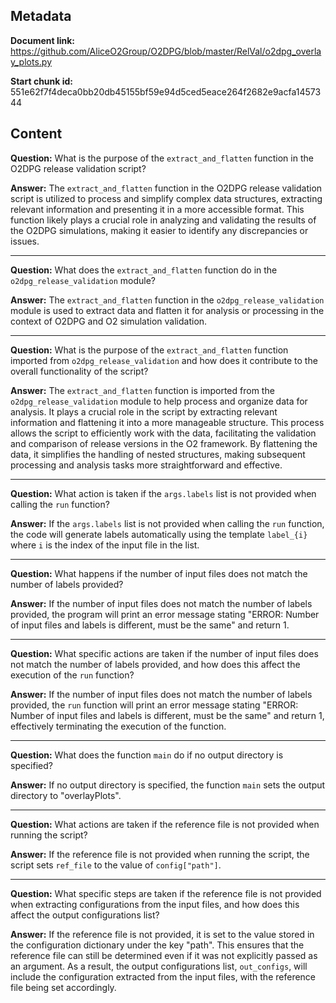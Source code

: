 ## Metadata

**Document link:** https://github.com/AliceO2Group/O2DPG/blob/master/RelVal/o2dpg_overlay_plots.py

**Start chunk id:** 551e62f7f4deca0bb20db45155bf59e94d5ced5eace264f2682e9acfa1457344

## Content

**Question:** What is the purpose of the `extract_and_flatten` function in the O2DPG release validation script?

**Answer:** The `extract_and_flatten` function in the O2DPG release validation script is utilized to process and simplify complex data structures, extracting relevant information and presenting it in a more accessible format. This function likely plays a crucial role in analyzing and validating the results of the O2DPG simulations, making it easier to identify any discrepancies or issues.

---

**Question:** What does the `extract_and_flatten` function do in the `o2dpg_release_validation` module?

**Answer:** The `extract_and_flatten` function in the `o2dpg_release_validation` module is used to extract data and flatten it for analysis or processing in the context of O2DPG and O2 simulation validation.

---

**Question:** What is the purpose of the `extract_and_flatten` function imported from `o2dpg_release_validation` and how does it contribute to the overall functionality of the script?

**Answer:** The `extract_and_flatten` function is imported from the `o2dpg_release_validation` module to help process and organize data for analysis. It plays a crucial role in the script by extracting relevant information and flattening it into a more manageable structure. This process allows the script to efficiently work with the data, facilitating the validation and comparison of release versions in the O2 framework. By flattening the data, it simplifies the handling of nested structures, making subsequent processing and analysis tasks more straightforward and effective.

---

**Question:** What action is taken if the `args.labels` list is not provided when calling the `run` function?

**Answer:** If the `args.labels` list is not provided when calling the `run` function, the code will generate labels automatically using the template `label_{i}` where `i` is the index of the input file in the list.

---

**Question:** What happens if the number of input files does not match the number of labels provided?

**Answer:** If the number of input files does not match the number of labels provided, the program will print an error message stating "ERROR: Number of input files and labels is different, must be the same" and return 1.

---

**Question:** What specific actions are taken if the number of input files does not match the number of labels provided, and how does this affect the execution of the `run` function?

**Answer:** If the number of input files does not match the number of labels provided, the `run` function will print an error message stating "ERROR: Number of input files and labels is different, must be the same" and return 1, effectively terminating the execution of the function.

---

**Question:** What does the function `main` do if no output directory is specified?

**Answer:** If no output directory is specified, the function `main` sets the output directory to "overlayPlots".

---

**Question:** What actions are taken if the reference file is not provided when running the script?

**Answer:** If the reference file is not provided when running the script, the script sets `ref_file` to the value of `config["path"]`.

---

**Question:** What specific steps are taken if the reference file is not provided when extracting configurations from the input files, and how does this affect the output configurations list?

**Answer:** If the reference file is not provided, it is set to the value stored in the configuration dictionary under the key "path". This ensures that the reference file can still be determined even if it was not explicitly passed as an argument. As a result, the output configurations list, `out_configs`, will include the configuration extracted from the input files, with the reference file being set accordingly.